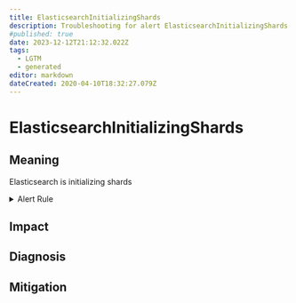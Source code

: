 ```yaml
---
title: ElasticsearchInitializingShards
description: Troubleshooting for alert ElasticsearchInitializingShards
#published: true
date: 2023-12-12T21:12:32.022Z
tags: 
  - LGTM
  - generated
editor: markdown
dateCreated: 2020-04-10T18:32:27.079Z
---
```


# ElasticsearchInitializingShards

## Meaning
[//]: # "Short paragraph that explains what the alert means"
Elasticsearch is initializing shards

<details>
  <summary>Alert Rule</summary>

{{% rule "elasticsearch/prometheus-community-elasticsearch-exporter.yml" "ElasticsearchInitializingShards" %}}

<!-- Rule when generated

```yaml
alert: ElasticsearchInitializingShards
expr: elasticsearch_cluster_health_initializing_shards > 0
for: 0m
labels:
    severity: info
annotations:
    summary: Elasticsearch initializing shards (instance {{ $labels.instance }})
    description: |-
        Elasticsearch is initializing shards
          VALUE = {{ $value }}
          LABELS = {{ $labels }}
    runbook: https://github.com/srerun/prometheus-alerts/blob/main/content/runbooks/prometheus-community-elasticsearch-exporter/ElasticsearchInitializingShards.md

```

-->

</details>


## Impact
[//]: # "What could / will happen if the alert is not addressed"



## Diagnosis
[//]: # "Steps to take to identify the cause of the problem"



## Mitigation
[//]: # "The steps necessary to resolve the alert"

